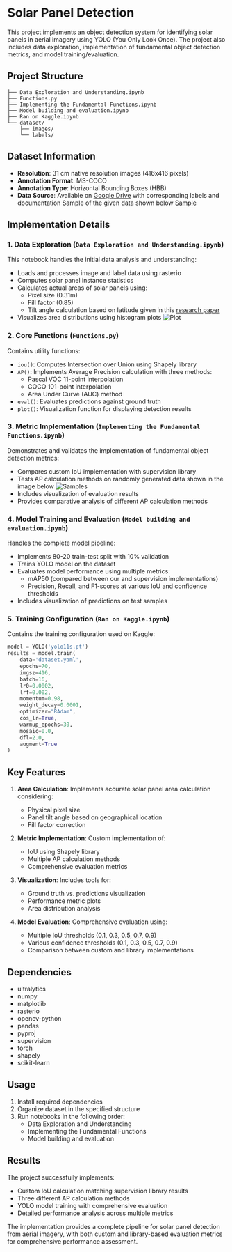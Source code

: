 # Solar Panel Detection 

This project implements an object detection system for identifying solar panels in aerial imagery using YOLO (You Only Look Once). The project also includes data exploration, implementation of fundamental object detection metrics, and model training/evaluation.

## Project Structure

```
├── Data Exploration and Understanding.ipynb
├── Functions.py
├── Implementing the Fundamental Functions.ipynb
├── Model building and evaluation.ipynb
├── Ran on Kaggle.ipynb
└── dataset/
    ├── images/
    └── labels/
```

## Dataset Information

- **Resolution**: 31 cm native resolution images (416x416 pixels)
- **Annotation Format**: MS-COCO
- **Annotation Type**: Horizontal Bounding Boxes (HBB)
- **Data Source**: Available on [Google Drive](https://drive.google.com/drive/folders/13QfMQ-7OdWKw-LR8DmypKwSHtI0Hk2wh?usp=sharing) with corresponding labels and documentation
Sample of the given data shown below
[Sample](results/eg.png)
## Implementation Details

### 1. Data Exploration (`Data Exploration and Understanding.ipynb`)

This notebook handles the initial data analysis and understanding:

- Loads and processes image and label data using rasterio
- Computes solar panel instance statistics
- Calculates actual areas of solar panels using:
  - Pixel size (0.31m)
  - Fill factor (0.85)
  - Tilt angle calculation based on latitude given in this [research paper](https://web.stanford.edu/group/efmh/jacobson/Articles/I/TiltAngles.pdf)
- Visualizes area distributions using histogram plots ![Plot](results/area.png)
### 2. Core Functions (`Functions.py`)

Contains utility functions:

- `iou()`: Computes Intersection over Union using Shapely library
- `AP()`: Implements Average Precision calculation with three methods:
  - Pascal VOC 11-point interpolation
  - COCO 101-point interpolation
  - Area Under Curve (AUC) method
- `eval()`: Evaluates predictions against ground truth
- `plot()`: Visualization function for displaying detection results

### 3. Metric Implementation (`Implementing the Fundamental Functions.ipynb`)

Demonstrates and validates the implementation of fundamental object detection metrics:

- Compares custom IoU implementation with supervision library
- Tests AP calculation methods on randomly generated data shown in the image below ![Samples](results/10.png)
- Includes visualization of evaluation results
- Provides comparative analysis of different AP calculation methods

### 4. Model Training and Evaluation (`Model building and evaluation.ipynb`)

Handles the complete model pipeline:

- Implements 80-20 train-test split with 10% validation
- Trains YOLO model on the dataset
- Evaluates model performance using multiple metrics:
  - mAP50 (compared between our and supervision implementations)
  - Precision, Recall, and F1-scores at various IoU and confidence thresholds
- Includes visualization of predictions on test samples

### 5. Training Configuration (`Ran on Kaggle.ipynb`)

Contains the training configuration used on Kaggle:

```python
model = YOLO('yolo11s.pt')
results = model.train(
    data='dataset.yaml',
    epochs=70,
    imgsz=416,
    batch=16,
    lr0=0.0002,
    lrf=0.002,
    momentum=0.98,
    weight_decay=0.0001,
    optimizer="RAdam",
    cos_lr=True,
    warmup_epochs=30,
    mosaic=0.0,
    dfl=2.0,
    augment=True
)
```

## Key Features

1. **Area Calculation**: Implements accurate solar panel area calculation considering:
   - Physical pixel size
   - Panel tilt angle based on geographical location
   - Fill factor correction

2. **Metric Implementation**: Custom implementation of:
   - IoU using Shapely library
   - Multiple AP calculation methods
   - Comprehensive evaluation metrics

3. **Visualization**: Includes tools for:
   - Ground truth vs. predictions visualization
   - Performance metric plots
   - Area distribution analysis

4. **Model Evaluation**: Comprehensive evaluation using:
   - Multiple IoU thresholds (0.1, 0.3, 0.5, 0.7, 0.9)
   - Various confidence thresholds (0.1, 0.3, 0.5, 0.7, 0.9)
   - Comparison between custom and library implementations

## Dependencies

- ultralytics
- numpy
- matplotlib
- rasterio
- opencv-python
- pandas
- pyproj
- supervision
- torch
- shapely
- scikit-learn

## Usage

1. Install required dependencies
2. Organize dataset in the specified structure
3. Run notebooks in the following order:
   - Data Exploration and Understanding
   - Implementing the Fundamental Functions
   - Model building and evaluation

## Results

The project successfully implements:
- Custom IoU calculation matching supervision library results
- Three different AP calculation methods
- YOLO model training with comprehensive evaluation
- Detailed performance analysis across multiple metrics

The implementation provides a complete pipeline for solar panel detection from aerial imagery, with both custom and library-based evaluation metrics for comprehensive performance assessment.
